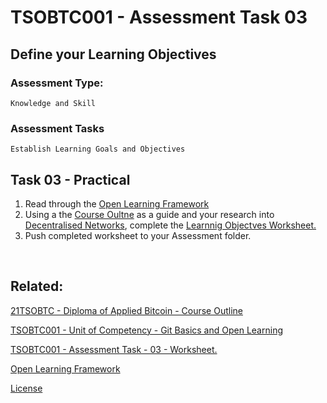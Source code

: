 # TSOBTC001 - Assessment Task 03
## Define your Learning Objectives

### Assessment Type: 
    Knowledge and Skill
### Assessment Tasks
    Establish Learning Goals and Objectives

## Task 03 - Practical


1. Read through the [Open Learning Framework](/Resources/Open-Learning-Framework.md)
1. Using a the [Course Oultne](/Course-Outline.md) as a guide and your research into [Decentralised Networks](/Assessment-Tasks/TSOBTC001-Assessment-Tasks-02.md), complete the [Learnnig Objectves Worksheet.](/Resources/Student/TSOBTC001-AT03-Learning-Objective-Goals.md) 
1. Push completed worksheet to your Assessment folder.

<br>

## Related:

[21TSOBTC - Diploma of Applied Bitcoin - Course Outline](/Course-Outline.md)

[TSOBTC001 - Unit of Competency - Git Basics and Open Learning](/Units-of-Competency/TSOBTC001-Git-Basics-Open-Learning.md)

[TSOBTC001 - Assessment Task - 03 - Worksheet.](/Resources/Student/TSOBTC001-AT03-Learning-Objective-Goals.md)

[Open Learning Framework](/Resources/Open-Learning-Framework.md)

[License](/LICENSE)